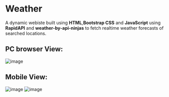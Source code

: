# Weather
A dynamic webiste built using **HTML**,**Bootstrap CSS** and **JavaScript** using **RapidAPI** and **weather-by-api-ninjas** to fetch realtime weather forecasts of searched locations.

## **PC browser View:**
![image](https://user-images.githubusercontent.com/81019807/236659639-923c34d8-1c23-43fd-9898-de9a970c11cf.png)

## **Mobile View:**
![image](https://user-images.githubusercontent.com/81019807/236659791-1802fb79-5a7b-40aa-9fa2-d3b188be8c17.png) ![image](https://user-images.githubusercontent.com/81019807/236659812-e210e4ec-48a2-4224-9d2e-3a2731c87b20.png)



